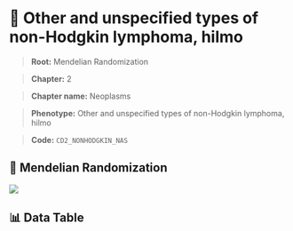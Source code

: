 # 🧪 Other and unspecified types of non-Hodgkin lymphoma, hilmo

> **Root:** Mendelian Randomization

> **Chapter:** 2  

> **Chapter name:** Neoplasms

> **Phenotype:** Other and unspecified types of non-Hodgkin lymphoma, hilmo  

> **Code:** `CD2_NONHODGKIN_NAS`

## 🧬 Mendelian Randomization  

<img src="/MR/Figures/Forward/CD2_NONHODGKIN_NAS.png"/>

## 📊 Data Table

<CsvTableMRF src="/public/MR/Data/Forward/CD2_NONHODGKIN_NAS.csv"/>
